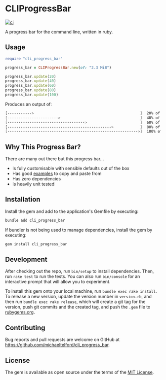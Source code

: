 # CLIProgressBar

[![ci](https://github.com/michaeltelford/cli_progress_bar/actions/workflows/main.yml/badge.svg)](https://github.com/michaeltelford/cli_progress_bar/actions/workflows/main.yml)

A progress bar for the command line, written in ruby.

## Usage

```ruby
require "cli_progress_bar"

progress_bar = CLIProgressBar.new(of: "2.3 MiB")

progress_bar.update(20)
progress_bar.update(40)
progress_bar.update(60)
progress_bar.update(80)
progress_bar.update(100)
```

Produces an output of:

```sh
[----------->                                                ]  20% of 2.3 MiB
[----------------------->                                    ]  40% of 2.3 MiB
[----------------------------------->                        ]  60% of 2.3 MiB
[----------------------------------------------->            ]  80% of 2.3 MiB
[----------------------------------------------------------->]  100% of 2.3 MiB
```

## Why This Progress Bar?

There are many out there but this progress bar...

- Is fully customisable with sensible defaults out of the box
- Has good [examples](https://github.com/michaeltelford/cli_progress_bar/blob/main/EXAMPLES.md) to copy and paste from
- Has zero dependencies
- Is heavily unit tested

## Installation

Install the gem and add to the application's Gemfile by executing:

```bash
bundle add cli_progress_bar
```

If bundler is not being used to manage dependencies, install the gem by executing:

```bash
gem install cli_progress_bar
```

## Development

After checking out the repo, run `bin/setup` to install dependencies. Then, run `rake test` to run the tests. You can also run `bin/console` for an interactive prompt that will allow you to experiment.

To install this gem onto your local machine, run `bundle exec rake install`. To release a new version, update the version number in `version.rb`, and then run `bundle exec rake release`, which will create a git tag for the version, push git commits and the created tag, and push the `.gem` file to [rubygems.org](https://rubygems.org).

## Contributing

Bug reports and pull requests are welcome on GitHub at https://github.com/michaeltelford/cli_progress_bar.

## License

The gem is available as open source under the terms of the [MIT License](https://opensource.org/licenses/MIT).
